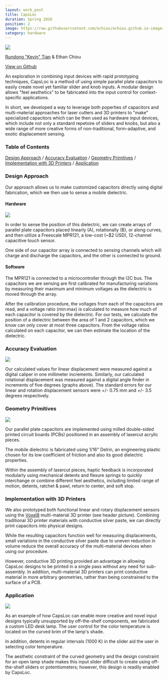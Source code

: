 ```yaml
---
layout: work_post
title: CapsLoc
duration: Spring 2016
position: 2
image: https://raw.githubusercontent.com/echiou/echiou.github.io-images/master/Work/CapsLoc/CapsLoc.png
category: hardware
---
```

![][CapsLoc]

[Rundong "Kevin" Tian](http://rutian.github.io/) & Ethan Chiou

<a href="https://github.com/echiou/caps-loc">View on Github <span class="fa fa-long-arrow-right"></span></a>

An exploration in combining input devices with rapid prototyping techniques, CapsLoc is a method of using simple parallel plate capacitors to easily create novel yet familiar slider and knob inputs. A modular design allows "feel aesthetics" to be fabricated into the input control for context-specific applications.

In short, we developed a way to leverage both poperties of capacitors and multi-material approaches for laser cutters and 3D printers to "make" specialized capacitors which can be then used as hardware input devices, which include not only a standard repetoire of sliders and knobs, but also a wide range of more creative forms of non-traditional, form-adaptive, and exotic displacement sensing.

### Table of Contents

[Design Approach](#design-approach)
/
[Accuracy Evaluation](#accuracy-evaluation)
/
[Geometry Primitives](#geometry-primitives)
/
[Implementation with 3D Printers](#implementation-with-3d-printers)
/
[Application](#application)

### Design Approach

Our approach allows us to make customized capacitors directly using digital fabrication, which we then use to sense a mobile dielectric.

#### Hardware

![][PCBs]

In order to sense the position of this dielectric, we can create arrays of parallel plate capacitors placed linearly (A), rotationally (B), or along curves, and then utilize a Freescale MPR121, a low-cost (~$2 USD), 12-channel capacitive touch sensor.

One side of our capacitor array is connected to sensing channels which will charge and discharge the capacitors, and the other is connected to ground.

#### Software

The MPR121 is connected to a microcontroller through the I2C bus. The capacitors we are sensing are first calibrated for manufacturing variations by measuring their maximum and minimum voltages as the dielectric is moved through the array.

After the calibration procedure, the voltages from each of the capacitors are read, and a voltage ratio (min:max) is calculated to measure how much of each capacitor is covered by the dielectric. For our tests, we calculate the position of a dielectric between the area of 1 and 2 capacitors, which we know can only cover at most three capacitors. From the voltage ratios calculated on each capacitor, we can then estimate the location of the dielectric. 

### Accuracy Evaluation

![][ErrorGraphs]

Our calculated values for linear displacement were measured against a digital caliper in one millimeter increments. Similarly, our calculated rotational displacement was measured against a digital angle finder in increments of five degrees (graphs above). The standard errors for our linear and rotation displacement sensors were +/- 0.75 mm and +/- 3.5 degrees respectively.

### Geometry Primitives

![][LinearRotaryExploded]

Our parallel plate capacitors are implemented using milled double-sided printed circuit boards (PCBs) positioned in an assembly of lasercut acrylic pieces.

The mobile dielectric is fabricated using 1/16" Delrin, an engineering plastic chosen   for its low coefficient of friction and also its good dielectric properties.

Within the assembly of lasercut pieces, haptic feedback is incorporated modularly using mechanical detents and flexure springs to quickly interchange or combine different feel aesthetics, including limited range of motion, detents, ratchet & pawl, return to center, and soft stop.

### Implementation with 3D Printers

We also prototyped both functional linear and rotary displacement sensors using the [Voxel8](http://www.voxel8.com/) multi-material 3D printer (see header picture).  Combining traditional 3D printer materials with conductive silver paste, we can directly print capacitors into physical designs.

While the resulting capacitors function well for measuring displacements, small variations in the conductive silver paste due to uneven reduction in volume reduce the overall accuracy of the multi-material devices when using our procedure.

However, conductive 3D printing provided an advantage in allowing CapsLoc designs to be printed in a single pass without any need for sub-assembly. In addition, multi-material 3D printers can print conductive material in more arbitrary geometries, rather than being constrained to the surface of a PCB.

### Application

![][Lamp]

As an example of how CapsLoc can enable more creative and novel input designs typically unsupported by off-the-shelf components, we fabricated a custom LED desk lamp. The user control for the color temperature is located on the curved brim of the lamp's shade.

In addition, detents in regular intervals (1000 K) in the slider aid the user in selecting color temperature.

The aesthetic constraint of the curved geometry and the design constraint for an open lamp shade makes this input slider difficult to create using off-the-shelf sliders or potentiometers; however, this design is readily enabled by CapsLoc.

[CapsLoc]: https://raw.githubusercontent.com/echiou/echiou.github.io-images/master/Work/CapsLoc/CapsLoc.png
[ErrorGraphs]: https://raw.githubusercontent.com/echiou/echiou.github.io-images/master/Work/CapsLoc/Error-Graphs.jpg
[Lamp]: https://raw.githubusercontent.com/echiou/echiou.github.io-images/master/Work/CapsLoc/Lamp.png
[LinearRotaryExploded]: https://raw.githubusercontent.com/echiou/echiou.github.io-images/master/Work/CapsLoc/LinearRotaryExploded.png
[PCBs]: https://raw.githubusercontent.com/echiou/echiou.github.io-images/master/Work/CapsLoc/PCBs.png
